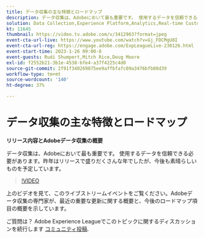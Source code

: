```yaml
---
title: データ収集の主な特徴とロードマップ
description: データ収集は、Adobeにおいて最も重要です。 使用するデータを信頼できる必要があります。昨年はリリースで盛りだくさんな年でしたが、今後も素晴らしいものを予定しています。
solution: Data Collection,Experience Platform,Analytics,Real-time Customer Data Platform,Customer Journey Analytics
kt: 11645
thumbnail: https://video.tv.adobe.com/v/3412963?format=jpeg
event-cta-url-live: https://www.youtube.com/watch?v=Gj_FDCMgU8I
event-cta-url-reg: https://engage.adobe.com/ExpLeagueLive-230126.html
event-start-time: 2023-1-26 09:00-8
event-guests: Rudi Shumpert,Mitch Rice,Doug Moore
exl-id: f2552b21-3b1e-4538-bfe4-a37f4225c4d0
source-git-commit: 2f91f340269875ee9affbfafc09a3476bfb80d39
workflow-type: tm+mt
source-wordcount: '140'
ht-degree: 37%

---
```


# データ収集の主な特徴とロードマップ

**リリース内容とAdobeデータ収集の概要**

データ収集は、Adobeにおいて最も重要です。 使用するデータを信頼できる必要があります。昨年はリリースで盛りだくさんな年でしたが、今後も素晴らしいものを予定しています。

>[!VIDEO](https://video.tv.adobe.com/v/3412963/?quality=12&learn=on)

上のビデオを見て、このライブストリームイベントをご覧ください。Adobeデータ収集の専門家が、最近の重要な更新に関する概要と、今後のロードマップ項目の概要を示しています。

ご質問は？ Adobe Experience Leagueでこのトピックに関するディスカッションを続行します [コミュニティ投稿](https://experienceleaguecommunities.adobe.com/t5/adobe-experience-platform-launch/experience-league-live-post-session-discussion-data-collection/m-p/569923#M316).
